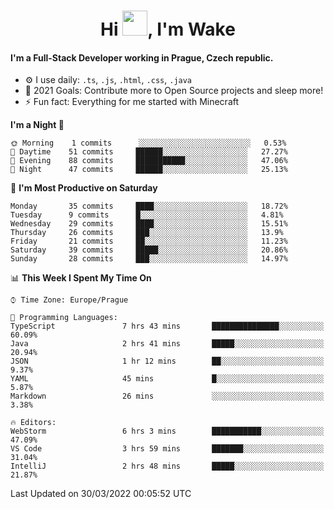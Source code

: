 <h1 align="center">Hi <img src="https://raw.githubusercontent.com/MrWakeCZ/MrWakeCZ/master/Hi.gif" width="40px" />, I'm Wake</h1>

#### I'm a Full-Stack Developer working in Prague, Czech republic.
- ⚙️ I use daily: `.ts`, `.js`, `.html`, `.css`, `.java`
- 🥅 2021 Goals: Contribute more to Open Source projects and sleep more!
- ⚡ Fun fact: Everything for me started with Minecraft

<!--START_SECTION:waka-->
**I'm a Night 🦉** 

```text
🌞 Morning    1 commits      ░░░░░░░░░░░░░░░░░░░░░░░░░   0.53% 
🌆 Daytime    51 commits     ██████░░░░░░░░░░░░░░░░░░░   27.27% 
🌃 Evening    88 commits     ███████████░░░░░░░░░░░░░░   47.06% 
🌙 Night      47 commits     ██████░░░░░░░░░░░░░░░░░░░   25.13%

```
📅 **I'm Most Productive on Saturday** 

```text
Monday       35 commits     ████░░░░░░░░░░░░░░░░░░░░░   18.72% 
Tuesday      9 commits      █░░░░░░░░░░░░░░░░░░░░░░░░   4.81% 
Wednesday    29 commits     ████░░░░░░░░░░░░░░░░░░░░░   15.51% 
Thursday     26 commits     ███░░░░░░░░░░░░░░░░░░░░░░   13.9% 
Friday       21 commits     ██░░░░░░░░░░░░░░░░░░░░░░░   11.23% 
Saturday     39 commits     █████░░░░░░░░░░░░░░░░░░░░   20.86% 
Sunday       28 commits     ███░░░░░░░░░░░░░░░░░░░░░░   14.97%

```


📊 **This Week I Spent My Time On** 

```text
⌚︎ Time Zone: Europe/Prague

💬 Programming Languages: 
TypeScript               7 hrs 43 mins       ███████████████░░░░░░░░░░   60.09% 
Java                     2 hrs 41 mins       █████░░░░░░░░░░░░░░░░░░░░   20.94% 
JSON                     1 hr 12 mins        ██░░░░░░░░░░░░░░░░░░░░░░░   9.37% 
YAML                     45 mins             █░░░░░░░░░░░░░░░░░░░░░░░░   5.87% 
Markdown                 26 mins             ░░░░░░░░░░░░░░░░░░░░░░░░░   3.38%

🔥 Editors: 
WebStorm                 6 hrs 3 mins        ███████████░░░░░░░░░░░░░░   47.09% 
VS Code                  3 hrs 59 mins       ███████░░░░░░░░░░░░░░░░░░   31.04% 
IntelliJ                 2 hrs 48 mins       █████░░░░░░░░░░░░░░░░░░░░   21.87%

```


 Last Updated on 30/03/2022 00:05:52 UTC
<!--END_SECTION:waka-->
